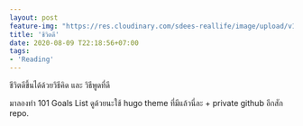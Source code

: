 ```yaml
---
layout: post
feature-img: "https://res.cloudinary.com/sdees-reallife/image/upload/v1555658919/sample_feature_img.png"
title: 'ชีวิตดี'
date: 2020-08-09 T22:18:56+07:00
tags:
- 'Reading'
---
```

ชีวิตดีขึ้นได้ด้วยวิธีคิด และ วิธีพูดที่ดี

<i class="fa fa-child" style="color:plum"></i>

มาลองทำ 101 Goals List ดูด้วยนะใช้ hugo theme ที่มีแล้วนี่ละ +  private github อีกสัก repo.
